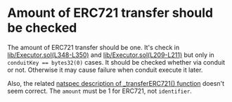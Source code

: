 # Amount of ERC721 transfer should be checked
The amount of ERC721 transfer should be one. It's check in [lib/Executor.sol(L348-L350)](https://github.com/ProjectOpenSea/seaport/blob/5de7302bc773d9821ba4759e47fc981680911ea0/contracts/lib/Executor.sol#L348-L350) and [lib/Executor.sol(L209-L211)](https://github.com/ProjectOpenSea/seaport/blob/5de7302bc773d9821ba4759e47fc981680911ea0/contracts/lib/Executor.sol#L209-L211) but only in `conduitKey == bytes32(0)` cases. It should be checked whether via conduit or not. Otherwise it may cause failure when conduit execute it later.

Also, the related [natspec description of _transferERC721() function](https://github.com/ProjectOpenSea/seaport/blob/5de7302bc773d9821ba4759e47fc981680911ea0/contracts/lib/Executor.sol#L324-L325) doesn't seem correct. The `amount` must be 1 for ERC721, not `identifier`.